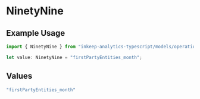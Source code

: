 # NinetyNine

## Example Usage

```typescript
import { NinetyNine } from "inkeep-analytics-typescript/models/operations";

let value: NinetyNine = "firstPartyEntities_month";
```

## Values

```typescript
"firstPartyEntities_month"
```